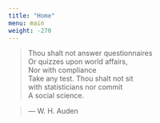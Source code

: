 ```yaml
---
title: "Home"
menu: main
weight: -270
---
```

> Thou shalt not answer questionnaires  
> Or quizzes upon world affairs,  
> Nor with compliance  
> Take any test. Thou shalt not sit  
> with statisticians nor commit  
> A social science.  

> — W. H. Auden
